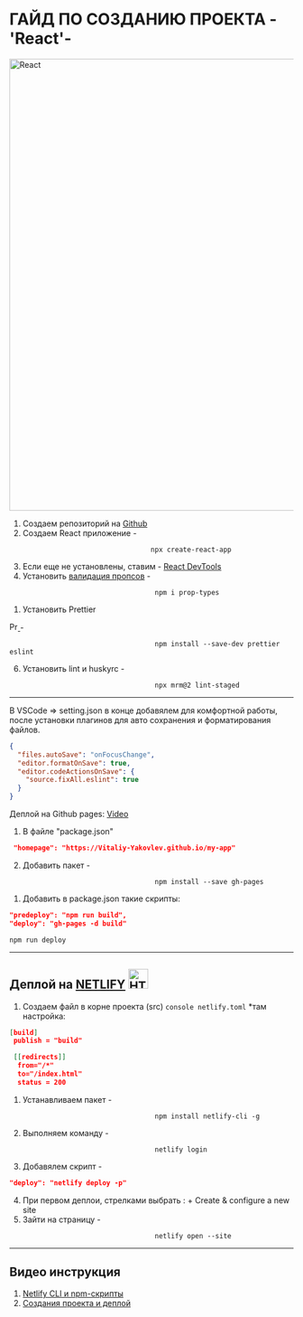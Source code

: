 # ГАЙД ПО СОЗДАНИЮ ПРОЕКТА -'React'-

<a href="https://create-react-app.dev/docs/getting-started/#npm">
<img src = "https://habrastorage.org/webt/z1/bu/fm/z1bufmx1tce1wxwjm92w7wz_7lq.png" alt ="React" width =800px/>
</a>

1. Создаем репозиторий на [Github](https://github.com/)
2. Создаем React приложение -

 ``` npm
                                    npx create-react-app
 ```

3. Eсли еще не установлены, ставим - [React DevTools](https://chrome.google.com/webstore/detail/react-developer-tools/fmkadmapgofadopljbjfkapdkoienihi?hl=en)
4. Установить [валидация пропсов](https://www.npmjs.com/package/prop-types) -

``` npm
                                    npm i prop-types
```

1. Установить Prettier <a href="https://prettier.io/">
<img src = "https://prettier.io/icon.png" alt ="Prettier" width =15px/>
</a> -

``` npm
                                    npm install --save-dev prettier eslint
```

6. Установить lint и huskyrc -
 
``` npm
                                    npx mrm@2 lint-staged
```
  
---

 В VSCode => setting.json в конце добавялем для комфортной работы, после установки плагинов для авто сохранения и форматирования файлов.

```json
{
  "files.autoSave": "onFocusChange",
  "editor.formatOnSave": true,
  "editor.codeActionsOnSave": {
    "source.fixAll.eslint": true
  }
}
```

Деплой на Github pages:
[Video]( https://drive.google.com/file/d/1EOewQyS7V9SHsUbbycwgTNqB59jwhFnG/view)

1. В файле "package.json"  

```json
 "homepage": "https://Vitaliy-Yakovlev.github.io/my-app"
 ```

2. Добавить пакет -

``` npm
                                    npm install --save gh-pages
 ```

1. Добавить в package.json такие скрипты:
  
``` json  
"predeploy": "npm run build",
"deploy": "gh-pages -d build"
```

``` npm
npm run deploy
```

---

## Деплой на [NETLIFY](https://app.netlify.com/) <img  alt="HTML5" width="35px" src="https://www.netlify.com/img/global/badges/netlify-color-accent.svg"/>

1. Создаем файл в корне проекта (src) ```console netlify.toml``` *там настройка:
  
``` json
[build]
 publish = "build"

 [[redirects]]
  from="/*"
  to="/index.html"
  status = 200
```

1. Устанавливаем пакет -

``` npm
                                    npm install netlify-cli -g
 ```

2. Выполняем команду -

``` npm
                                    netlify login
```

3. Добавялем скрипт -  

``` json "predeploy": "npm run build",
"deploy": "netlify deploy -p"
```

4. При первом деплои, стрелками выбрать : + Create & configure a new site
5. Зайти на страницу -

``` npm
                                    netlify open --site
```

---

## Видео инструкция

1. [Netlify CLI и npm-скрипты](https://drive.google.com/file/d/1sUdq5187Uf5uo5EfqPrEEE52ssPj11Xh/view)
2. [Создания проекта и деплой](https://drive.google.com/file/d/1RXumPAthh_qJSp6hr6ImwF5ljRvWE47e/view)
